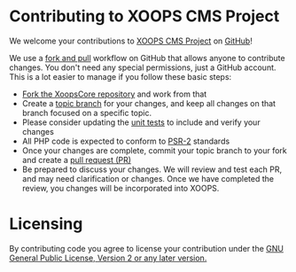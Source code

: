 # Contributing to XOOPS CMS Project

We welcome your contributions to [XOOPS CMS Project](https://xoops.org) on [GitHub](https://github.com/XOOPS)!

We use a [fork and pull](https://www.atlassian.com/git/tutorials/comparing-workflows/forking-workflow) workflow on GitHub that allows anyone to contribute changes. You don't need any special permissions, just a GitHub account. This is a lot easier to manage if you follow these basic steps:

- [Fork the XoopsCore repository](https://help.github.com/articles/fork-a-repo/) and work from that
- Create a [topic branch](http://git-scm.com/book/en/v2/Git-Branching-Branching-Workflows#Topic-Branches) for your changes, and keep all changes on that branch focused on a specific topic.
- Please consider updating the [unit tests](https://phpunit.de/getting-started.html) to include and verify your changes
- All PHP code is expected to conform to [PSR-2](http://www.php-fig.org/psr/psr-2) standards
- Once your changes are complete, commit your topic branch to your fork and create a [pull request (PR)](https://help.github.com/articles/using-pull-requests/)
- Be prepared to discuss your changes. We will review and test each PR, and may need clarification or changes. Once we have completed the review, you changes will be incorporated into XOOPS.

# Licensing

By contributing code you agree to license your contribution under the [GNU General Public License, Version 2 or any later version.](http://www.gnu.org/licenses/gpl-2.0.html)
